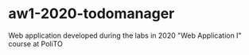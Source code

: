 # aw1-2020-todomanager
Web application developed during the labs in 2020 "Web Application I" course at PoliTO
